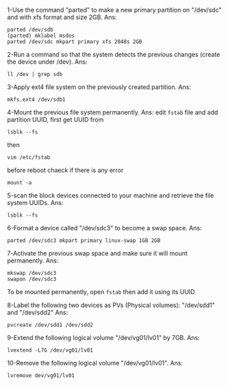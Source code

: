1-Use the command "parted" to make a new primary partition on "/dev/sdc" and with xfs format and size 2GB.
Ans: 
```
parted /dev/sdb
(parted) mklabel msdos
parted /dev/sdc mkpart primary xfs 2048s 2GB
```

2-Run a command so that the system detects the previous changes (create the device under /dev).
Ans:
```
ll /dev | grep sdb
```
3-Apply ext4 file system on the previously created partition.
Ans:
```
mkfs.ext4 /dev/sdb1
```
4-Mount the previous file system permanently.
Ans: edit `fstab` file and add partition UUID, first get UUID from
```
lsblk --fs
```
then 
```
vim /etc/fstab
```
before reboot chaeck if there is any error
```
mount -a
```
5-scan the block devices connected to your machine and retrieve the file system UUIDs.
Ans:
```
lsblk --fs
```
6-Format a device called "/dev/sdc3" to become a swap space. 
Ans:
```
parted /dev/sdc3 mkpart primary linux-swap 1GB 2GB
```

7-Activate the previous swap space and make sure it will mount permanently.
Ans:
```
mkswap /dev/sdc3
swapon /dev/sdc3
```
To be mounted permanently, open `fstab` then add it using its UUID

8-Label the following two devices as PVs (Physical volumes): "/dev/sdd1" and "/dev/sdd2"
Ans:
```
pvcreate /dev/sdd1 /dev/sdd2
```
9-Extend the following logical volume "/dev/vg01/lv01" by 7GB.
Ans:
```
lvextend -L7G /dev/vg01/lv01
```
10-Remove the following logical volume "/dev/vg01/lv01".
Ans:
 ```
 lvremove dev/vg01/lv01
 ```
